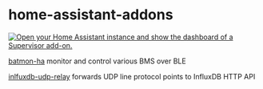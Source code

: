 # home-assistant-addons

  [![Open your Home Assistant instance and show the dashboard of a Supervisor add-on.](https://my.home-assistant.io/badges/supervisor_addon.svg)](https://my.home-assistant.io/redirect/supervisor_addon/?addon=2af0a32d_batmon&repository_url=https%3A%2F%2Fgithub.com%2Ffl4p%2Fhome-assistant-addons)

[batmon-ha](https://github.com/fl4p/batmon-ha/) monitor and control various BMS over BLE

[inlfuxdb-udp-relay](https://github.com/fl4p/influxdb-udp-relay/) forwards UDP line protocol points to InfluxDB HTTP API
